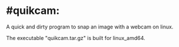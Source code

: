 <h1> #quikcam: </h1>
<p> A quick and dirty program to snap an image with a webcam on linux. </p>
<p>The executable "quikcam.tar.gz" is built for linux_amd64.</p>
